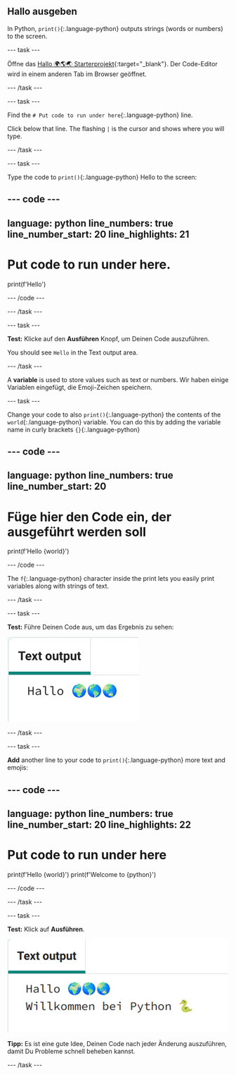 ## Hallo ausgeben

In Python, `print()`{:.language-python} outputs strings (words or numbers) to the screen.

--- task ---

Öffne das [Hallo 🌍🌎🌏 Starterprojekt](https://editor.raspberrypi.org/en/projects/hello-world-starter){:target="_blank"}. Der Code-Editor wird in einem anderen Tab im Browser geöffnet.

--- /task ---

--- task ---

Find the `# Put code to run under here`{:.language-python} line.

Click below that line. The flashing `|` is the cursor and shows where you will type.

--- /task ---

--- task ---

Type the code to `print()`{:.language-python} Hello to the screen:

--- code ---
---
language: python line_numbers: true line_number_start: 20
line_highlights: 21
---
# Put code to run under here.
print(f'Hello')

--- /code ---

--- /task ---

--- task ---

**Test:** Klicke auf den **Ausführen** Knopf, um Deinen Code auszuführen.

You should see `Hello` in the Text output area.

--- /task ---

A **variable** is used to store values such as text or numbers. Wir haben einige Variablen eingefügt, die Emoji-Zeichen speichern.

--- task ---

Change your code to also `print()`{:.language-python} the contents of the `world`{:.language-python} variable. You can do this by adding the variable name in curly brackets `{}`{:.language-python}


--- code ---
---
language: python line_numbers: true
line_number_start: 20
---
# Füge hier den Code ein, der ausgeführt werden soll
print(f'Hello {world}')

--- /code ---

The `f`{:.language-python} character inside the print lets you easily print variables along with strings of text.

--- /task ---

--- task ---

**Test:** Führe Deinen Code aus, um das Ergebnis zu sehen:

![Die aktualisierte Codezeile im Codebereich mit dem Wort „Hallo“, gefolgt von drei Welt Emojis, die im Ausgabebereich angezeigt werden.](images/run_hello_world.png)

--- /task ---

--- task ---

**Add** another line to your code to `print()`{:.language-python} more text and emojis:

--- code ---
---
language: python line_numbers: true line_number_start: 20
line_highlights: 22
---
# Put code to run under here
print(f'Hello {world}') print(f'Welcome to {python}')

--- /code ---

--- /task ---

--- task ---

**Test:** Klick auf **Ausführen**.

![Die zusätzliche Codezeile im Code Editor mit dem Wort „Hallo“, gefolgt von drei Welt-Emojis und den Worten „Willkommen bei“, gefolgt von einer Emoji-Schlange und einer Tastatur, die im Ausgabebereich angezeigt werden.](images/run_multiple.png)

**Tipp:** Es ist eine gute Idee, Deinen Code nach jeder Änderung auszuführen, damit Du Probleme schnell beheben kannst.


--- /task ---


